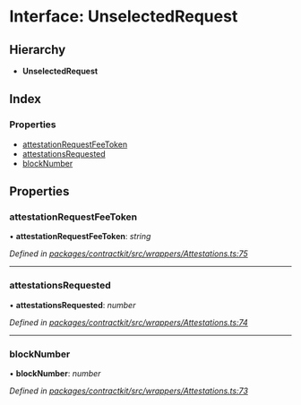 # Interface: UnselectedRequest

## Hierarchy

* **UnselectedRequest**

## Index

### Properties

* [attestationRequestFeeToken](_wrappers_attestations_.unselectedrequest.md#attestationrequestfeetoken)
* [attestationsRequested](_wrappers_attestations_.unselectedrequest.md#attestationsrequested)
* [blockNumber](_wrappers_attestations_.unselectedrequest.md#blocknumber)

## Properties

###  attestationRequestFeeToken

• **attestationRequestFeeToken**: *string*

*Defined in [packages/contractkit/src/wrappers/Attestations.ts:75](https://github.com/celo-org/celo-monorepo/blob/master/packages/contractkit/src/wrappers/Attestations.ts#L75)*

___

###  attestationsRequested

• **attestationsRequested**: *number*

*Defined in [packages/contractkit/src/wrappers/Attestations.ts:74](https://github.com/celo-org/celo-monorepo/blob/master/packages/contractkit/src/wrappers/Attestations.ts#L74)*

___

###  blockNumber

• **blockNumber**: *number*

*Defined in [packages/contractkit/src/wrappers/Attestations.ts:73](https://github.com/celo-org/celo-monorepo/blob/master/packages/contractkit/src/wrappers/Attestations.ts#L73)*
